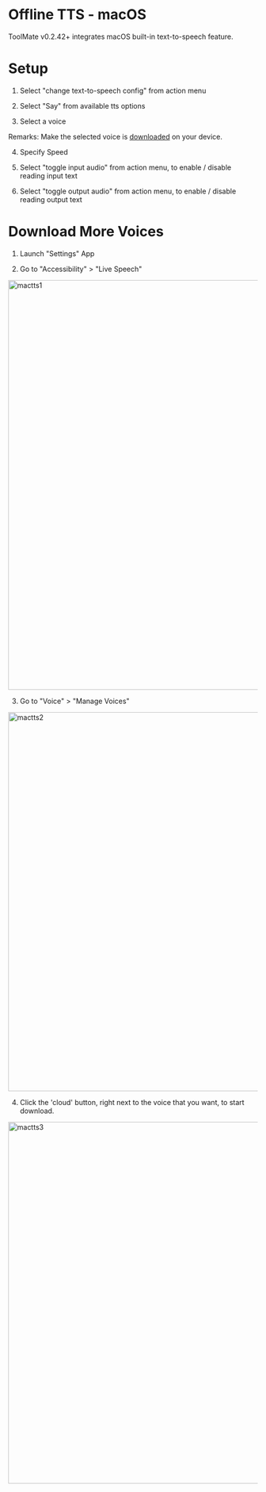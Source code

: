 # Offline TTS - macOS

ToolMate v0.2.42+ integrates macOS built-in text-to-speech feature.

# Setup

1. Select "change text-to-speech config" from action menu

2. Select "Say" from available tts options

3. Select a voice

Remarks: Make the selected voice is [downloaded](https://github.com/eliranwong/toolmate/blob/main/package/toolmate/docs/Offline%20TTS%20-%20macOS.md#download-more-voices) on your device.

4. Specify Speed

5. Select "toggle input audio" from action menu, to enable / disable reading input text

6. Select "toggle output audio" from action menu, to enable / disable reading output text

# Download More Voices

1. Launch "Settings" App

2. Go to "Accessibility" > "Live Speech"

<img width="827" alt="mactts1" src="https://github.com/eliranwong/toolmate/assets/25262722/4a69d42e-30df-4a42-ad3a-83fc67d664c9">

3. Go to "Voice" > "Manage Voices"

<img width="765" alt="mactts2" src="https://github.com/eliranwong/toolmate/assets/25262722/fdca4fb3-4c31-4f18-ae6b-078bd209fda7">

4. Click the 'cloud' button, right next to the voice that you want, to start download.

<img width="730" alt="mactts3" src="https://github.com/eliranwong/toolmate/assets/25262722/f567a13b-2830-419d-a8ce-2761cf417ec4">